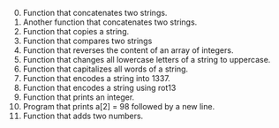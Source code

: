 0. Function that concatenates two strings.
1. Another function that concatenates two strings.
2. Function that copies a string.
3. Function that compares two strings
4. Function that reverses the content of an array of integers.
5. Function that changes all lowercase letters of a string to uppercase.
6. Function that capitalizes all words of a string.
7. Function that encodes a string into 1337.
8. Function that encodes a string using rot13
9. Function that prints an integer.
10. Program that prints a[2] = 98 followed by a new line.
11. Function that adds two numbers.
